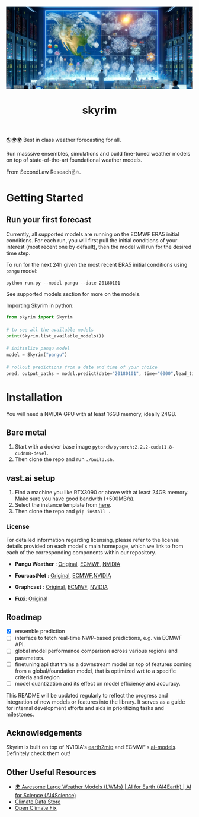 <h1 align="center">
 
 <a href="https://www.secondlaw.xyz">
  <picture>
    <source media="(prefers-color-scheme: dark)" srcset="./assets/skyrim_22.png"/>
    <img src="./assets/skyrim_22.png"/>
  </picture>
 </a>
 <br></br>
skyrim
<br></br>

</h1>
<p align="center">

🌎🌍🌍 Best in class weather forecasting for all.

Run masssive ensembles, simulations and build fine-tuned weather models on top of state-of-the-art foundational weather models.

From SecondLaw Reseach✌️🔥.

</p>

# Getting Started

## Run your first forecast

Currently, all supported models are running on the ECMWF ERA5 initial conditions. For each run, you will first pull the initial conditions of your interest (most recent one by default), then the model will run for the desired time step.

To run for the next 24h given the most recent ERA5 initial conditions using `pangu` model:

`python run.py --model pangu --date 20180101`

See supported models section for more on the models.

Importing Skyrim in python:

```python
from skyrim import Skyrim

# to see all the available models
print(Skyrim.list_available_models())

# initialize pangu model
model = Skyrim("pangu")

# rollout predictions from a date and time of your choice
pred, output_paths = model.predict(date="20180101", time="0000",lead_time=24, save=True)

```

# Installation

You will need a NVIDIA GPU with at least 16GB memory, ideally 24GB. 

## Bare metal
1. Start with a docker base image `pytorch/pytorch:2.2.2-cuda11.8-cudnn8-devel`. 
2. Then clone the repo and run `./build.sh`.

## vast.ai setup
1. Find a machine you like RTX3090 or above with at least 24GB memory. Make sure you have good bandwith (+500MB/s).
2. Select the instance template from [here](https://cloud.vast.ai/?ref_id=128656&template_id=1883215a8487ec6ea9ad68a7cdb38c5e).
3. Then clone the repo and `pip install .`

### License

For detailed information regarding licensing, please refer to the license details provided on each model's main homepage, which we link to from each of the corresponding components within our repository.

- **Pangu Weather** : [Original](https://github.com/198808xc/Pangu-Weather), [ECMWF](https://github.com/ecmwf-lab/ai-models-panguweather), [NVIDIA](https://github.com/NVIDIA/earth2mip)

- **FourcastNet** : [Original](https://github.com/NVlabs/FourCastNet), [ECMWF](https://github.com/ecmwf-lab/ai-models-fourcastnetv2),[NVIDIA](https://github.com/NVIDIA/earth2mip)

- **Graphcast** : [Original](https://github.com/google-deepmind/graphcast), [ECMWF](https://github.com/ecmwf-lab/ai-models-graphcast), [NVIDIA](https://github.com/NVIDIA/earth2mip)

- **Fuxi**: [Original](https://github.com/tpys/FuXi)

## Roadmap
- [x] ensemble prediction
- [ ] interface to fetch real-time NWP-based predictions, e.g. via ECMWF API.
- [ ] global model performance comparison across various regions and parameters.
- [ ] finetuning api that trains a downstream model on top of features coming from a global/foundation model, that is optimized wrt to a specific criteria and region
- [ ] model quantization and its effect on model efficiency and accuracy.

This README will be updated regularly to reflect the progress and integration of new models or features into the library. It serves as a guide for internal development efforts and aids in prioritizing tasks and milestones.

## Acknowledgements
Skyrim is built on top of NVIDIA's [earth2mip](https://github.com/NVIDIA/earth2mip) and ECMWF's [ai-models](https://github.com/ecmwf-lab/ai-models). Definitely check them out!

## Other Useful Resources
* [🌍 Awesome Large Weather Models (LWMs) | AI for Earth (AI4Earth) | AI for Science (AI4Science)](http://github.com/jaychempan/Awesome-LWMs)
* [Climate Data Store](https://cds.climate.copernicus.eu/)
* [Open Climate Fix](https://github.com/openclimatefix)
